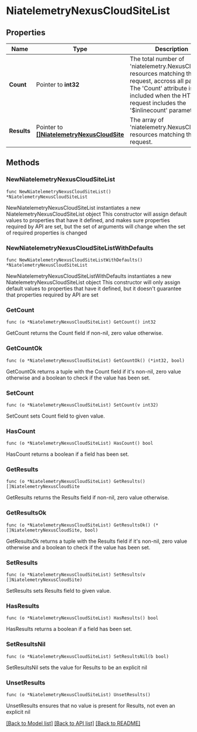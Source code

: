 # NiatelemetryNexusCloudSiteList

## Properties

Name | Type | Description | Notes
------------ | ------------- | ------------- | -------------
**Count** | Pointer to **int32** | The total number of &#39;niatelemetry.NexusCloudSite&#39; resources matching the request, accross all pages. The &#39;Count&#39; attribute is included when the HTTP GET request includes the &#39;$inlinecount&#39; parameter. | [optional] 
**Results** | Pointer to [**[]NiatelemetryNexusCloudSite**](NiatelemetryNexusCloudSite.md) | The array of &#39;niatelemetry.NexusCloudSite&#39; resources matching the request. | [optional] 

## Methods

### NewNiatelemetryNexusCloudSiteList

`func NewNiatelemetryNexusCloudSiteList() *NiatelemetryNexusCloudSiteList`

NewNiatelemetryNexusCloudSiteList instantiates a new NiatelemetryNexusCloudSiteList object
This constructor will assign default values to properties that have it defined,
and makes sure properties required by API are set, but the set of arguments
will change when the set of required properties is changed

### NewNiatelemetryNexusCloudSiteListWithDefaults

`func NewNiatelemetryNexusCloudSiteListWithDefaults() *NiatelemetryNexusCloudSiteList`

NewNiatelemetryNexusCloudSiteListWithDefaults instantiates a new NiatelemetryNexusCloudSiteList object
This constructor will only assign default values to properties that have it defined,
but it doesn't guarantee that properties required by API are set

### GetCount

`func (o *NiatelemetryNexusCloudSiteList) GetCount() int32`

GetCount returns the Count field if non-nil, zero value otherwise.

### GetCountOk

`func (o *NiatelemetryNexusCloudSiteList) GetCountOk() (*int32, bool)`

GetCountOk returns a tuple with the Count field if it's non-nil, zero value otherwise
and a boolean to check if the value has been set.

### SetCount

`func (o *NiatelemetryNexusCloudSiteList) SetCount(v int32)`

SetCount sets Count field to given value.

### HasCount

`func (o *NiatelemetryNexusCloudSiteList) HasCount() bool`

HasCount returns a boolean if a field has been set.

### GetResults

`func (o *NiatelemetryNexusCloudSiteList) GetResults() []NiatelemetryNexusCloudSite`

GetResults returns the Results field if non-nil, zero value otherwise.

### GetResultsOk

`func (o *NiatelemetryNexusCloudSiteList) GetResultsOk() (*[]NiatelemetryNexusCloudSite, bool)`

GetResultsOk returns a tuple with the Results field if it's non-nil, zero value otherwise
and a boolean to check if the value has been set.

### SetResults

`func (o *NiatelemetryNexusCloudSiteList) SetResults(v []NiatelemetryNexusCloudSite)`

SetResults sets Results field to given value.

### HasResults

`func (o *NiatelemetryNexusCloudSiteList) HasResults() bool`

HasResults returns a boolean if a field has been set.

### SetResultsNil

`func (o *NiatelemetryNexusCloudSiteList) SetResultsNil(b bool)`

 SetResultsNil sets the value for Results to be an explicit nil

### UnsetResults
`func (o *NiatelemetryNexusCloudSiteList) UnsetResults()`

UnsetResults ensures that no value is present for Results, not even an explicit nil

[[Back to Model list]](../README.md#documentation-for-models) [[Back to API list]](../README.md#documentation-for-api-endpoints) [[Back to README]](../README.md)


